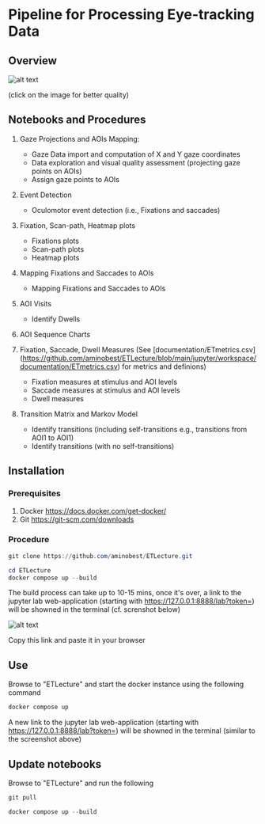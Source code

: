 # Pipeline for Processing Eye-tracking Data

## Overview

![alt text](https://github.com/aminobest/ETLecture/blob/main/jupyter/workspace/pipeLineBPMNModel.png?raw=true)

(click on the image for better quality)

## Notebooks and Procedures

1. Gaze Projections and AOIs Mapping: 
	* Gaze Data import and computation of X and Y gaze coordinates 
	*  Data exploration and visual quality assessment (projecting gaze points on AOIs)
	* Assign gaze points to AOIs 
	
2.  Event Detection
	* Oculomotor event detection (i.e., Fixations and saccades)

3. Fixation, Scan-path, Heatmap plots
	* Fixations plots
	* Scan-path plots
	* Heatmap plots

4.  Mapping Fixations and Saccades to AOIs
	* Mapping Fixations and Saccades to AOIs

5. AOI Visits
	* Identify Dwells


6. AOI Sequence Charts


7. Fixation, Saccade, Dwell Measures (See [documentation/ETmetrics.csv] 
(https://github.com/aminobest/ETLecture/blob/main/jupyter/workspace/documentation/ETmetrics.csv) for metrics and definions) 
	* Fixation measures at stimulus and AOI levels
	* Saccade measures at stimulus and AOI levels
	* Dwell measures
	
8. Transition Matrix and Markov Model
	* Identify transitions (including self-transitions e.g., transitions from AOI1 to AOI1) 
	* Identify transitions (with no self-transitions)



## Installation

### Prerequisites

1. Docker https://docs.docker.com/get-docker/
2. Git https://git-scm.com/downloads

### Procedure

```powershell
git clone https://github.com/aminobest/ETLecture.git
```

```powershell
cd ETLecture
docker compose up --build
```

The build process can take up to 10-15 mins, once it's over, a link to the jupyter lab web-application (starting with https://127.0.0.1:8888/lab?token=) will be showned in the terminal (cf. screnshot below)

![alt text](https://github.com/aminobest/ETLecture/blob/main/jupyter/jupyterLinkExample.png?raw=true)

Copy this link and paste it in your browser

## Use

Browse to "ETLecture" and start the docker instance using the following command

```powershell
docker compose up
```

 A new link to the jupyter lab web-application (starting with https://127.0.0.1:8888/lab?token=) will be showned in the terminal (similar to the screenshot above)

## Update notebooks

Browse to "ETLecture" and run the following

```powershell
git pull
```

```powershell
docker compose up --build
```
